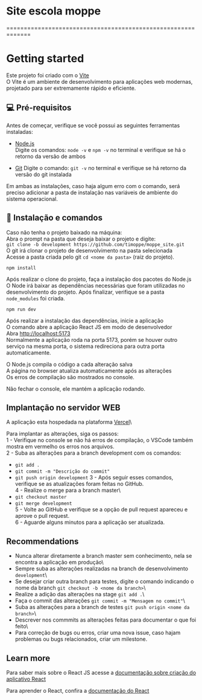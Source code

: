 # Site escola moppe
=============================================================
# Getting started

Este projeto foi criado com o [Vite](https://vitejs.dev/) \
O Vite é um ambiente de desenvolvimento para aplicações web modernas, projetado para ser extremamente rápido e eficiente.

## 💻 Pré-requisitos

Antes de começar, verifique se você possui as seguintes ferramentas instaladas:

- [Node.js](https://nodejs.org/en) \
Digite os comandos: `node -v` e `npm -v` no terminal e verifique se há o retorno da versão de ambos

- [Git](https://github.com/git-for-windows/git/releases/download/v2.42.0.windows.2/Git-2.42.0.2-64-bit.exe)
Digite o comando: `git -v` no terminal e verifique se há retorno da versão do git instalada

Em ambas as instalações, caso haja algum erro com o comando, será preciso adicionar a pasta de instalação nas variáveis de ambiente do sistema operacional.

## 🚀 Instalação e comandos

Caso não tenha o projeto baixado na máquina: \
Abra o prompt na pasta que deseja baixar o projeto e digite:\
`git clone -b development https://github.com/timoppe/moppe_site.git`\
O git irá clonar o projeto de desenvolvimento na pasta selecionada\
Acesse a pasta criada pelo git `cd <nome da pasta>` (raiz do projeto).

```
npm install
```
Após realizar o clone do projeto, faça a instalação dos pacotes do Node.js\
O Node irá baixar as dependências necessárias que foram utilizadas no desenvolvimento do projeto.
Após finalizar, verifique se a pasta `node_modules` foi criada.

```
npm run dev
```
Após realizar a instalação das dependências, inicie a aplicação\
O comando abre a aplicação React JS em modo de desenvolvedor\
Abra [http://localhost:5173](http://localhost:5173)\
Normalmente a aplicação roda na porta 5173, porém se houver outro serviço na mesma porta, o sistema redireciona para outra porta automaticamente.

O Node.js compila o código a cada alteração salva\
A página no browser atualiza automaticamente após as alterações\
Os erros de compilação são mostrados no console.

Não fechar o console, ele mantém a aplicação rodando.

## Implantação no servidor WEB

A aplicação esta hospedada na plataforma [Vercel](https://vercel.com/)\

Para implantar as alterações, siga os passos: \
1 - Verifique no console se não há erros de compilação, o VSCode também mostra em vermelho os erros nos arquivos.\
2 - Suba as alterações para a branch development com os comandos:
- ```git add . ```
- `git commit -m "Descrição do commit"`
- `git push origin development`
3 - Após seguir esses comandos, verifique se as atualizações foram feitas no GitHub.\
4 - Realize o merge para a branch master\
- `git checkout master`
- `git merge development`\
5 - Volte ao GitHub e verifique se a opção de pull request apareceu e aprove o pull request.\
6 - Aguarde alguns minutos para a aplicação ser atualizada.

## Recommendations

- Nunca alterar diretamente a branch master sem conhecimento, nela se encontra a aplicação em produção\
- Sempre suba as alterações realizadas na branch de desenvolvimento `development`\
- Se desejar criar outra branch para testes, digite o comando indicando o nome da branch `git checkout -b <nome da branch>`\
- Realize a adição das alterações na stage `git add .`\
- Faça o commit das alterações `git commit -m "Mensagem no commit"`\
- Suba as alterações para a branch de testes `git push origin <nome da branch>`\
- Descrever nos commmits as alterações feitas para documentar o que foi feito\
- Para correção de bugs ou erros, criar uma nova issue, caso hajam problemas ou bugs relacionados, criar um milestone.

## Learn more

Para saber mais sobre o React JS acesse a [documentação sobre criação do aplicativo React](https://facebook.github.io/create-react-app/docs/getting-started)

Para aprender o React, confira a [documentação do React](https://reactjs.org/)
